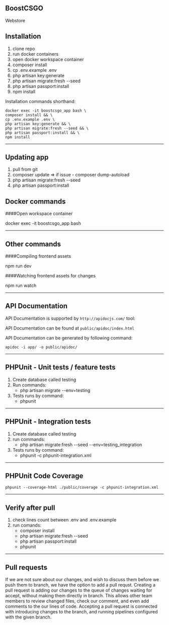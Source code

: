 ## BoostCSGO
Webstore 

## Installation

1. clone repo
2. run docker containers
3. open docker workspace container 
4. composer install
6. cp .env.example .env
5. php artisan key:generate
6. php artisan migrate:fresh --seed
7. php artisan passport:install
8. npm install

Installation commands shorthand:
```
docker exec -it boostcsgo_app bash \
composer install && \
cp .env.example .env \
php artisan key:generate && \
php artisan migrate:fresh --seed && \
php artisan passport:install && \
npm install
```

---

## Updating app
1. pull from git
2. composer update => if issue - composer dump-autoload
3. php artisan migrate:fresh --seed
4. php artisan passport:install


## Docker commands

####Open workspace container

docker exec -it boostcsgo_app bash 

---

## Other commands

####Compiling frontend assets

npm run dev

####Watching frontend assets for changes

npm run watch

---

## API Documentation

API Documentation is supported by `http://apidocjs.com/` tool: 

API Documentation can be found at `public/apidoc/index.html`

API Documentation can be generated by following command:

```
apidoc -i app/ -o public/apidoc/
```

---

## PHPUnit - Unit tests / feature tests

1. Create database called testing
2. Run commands:
    - php artisan migrate --env=testing
3. Tests runs by command:
    - phpunit
    
---
    
## PHPUnit - Integration tests

1. Create database called testing
2. run commands:
    - php artisan migrate:fresh --seed --env=testing_integration
3. Tests runs by command:
    - phpunit -c phpunit-integration.xml
    
---

## PHPUnit Code Coverage

```
phpunit --coverage-html ./public/coverage -c phpunit-integration.xml
```

---
    
## Verify after pull

1. check lines count between .env and .env.example
2. run comands:
    - composer install
    - php artisan migrate:fresh --seed
    - php artisan passport:install
    - phpunit

---

## Pull requests

If we are not sure about our changes, and wish to discuss them before we push them to branch, we have the option to add a pull requst.
Creating a pull request is adding our changes to the queue of changes waiting for accept, without making them directly in branch. This allows other team members to review changed files, check our comment, and even add comments to the our lines of code. Accepting a pull request is connected with introducing changes to the branch, and running pipelines configured with the given branch.
